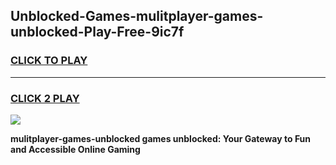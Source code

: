 
## Unblocked-Games-mulitplayer-games-unblocked-Play-Free-9ic7f
<h3>
<a href="https://premium76.site?title=mulitplayer-games-unblocked&ref=22A">CLICK TO PLAY</a></h3>
<hr>

<h3>
<a href="https://premium76.site?title=mulitplayer-games-unblocked&ref=22A">CLICK 2 PLAY</a>
  
</h3>

<a href="https://premium76.site?title=mulitplayer-games-unblocked&ref=22A"><img src="https://clearcache.store/games.png"></a>


**mulitplayer-games-unblocked games unblocked: Your Gateway to Fun and Accessible Online Gaming**
